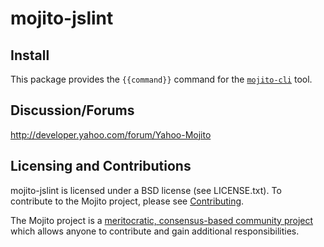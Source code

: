 mojito-jslint
==========
<!-- [![Build Status](https://travis-ci.org/yahoo/{{name}}.png)](https://travis-ci.org/yahoo/{{name}}) -->

Install
-------
This package provides the `{{command}}` command for the [`mojito-cli`](https://github.com/yahoo/mojito-cli) tool.


Discussion/Forums
-----------------

http://developer.yahoo.com/forum/Yahoo-Mojito

Licensing and Contributions
---------------------------

mojito-jslint is licensed under a BSD license (see LICENSE.txt). To contribute to the Mojito project, please see [Contributing](https://github.com/yahoo/mojito/wiki/Contributing-Code-to-Mojito).

The Mojito project is a [meritocratic, consensus-based community project](https://github.com/yahoo/mojito/wiki/Governance-Model) which allows anyone to contribute and gain additional responsibilities.
